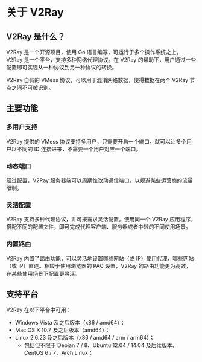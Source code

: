 # 关于 V2Ray

## V2Ray 是什么？
V2Ray 是一个开源项目，使用 Go 语言编写，可运行于多个操作系统之上。V2Ray 是一个平台，支持多种网络代理协议。在 V2Ray 的帮助下，用户通过一些配置即可实现从一种协议到另一种协议的转换。

V2Ray 自有的 VMess 协议，可以用于混淆网络数据，使得数据在两个 V2Ray 节点之间不可被识别。

## 主要功能
### 多用户支持
V2Ray 提供的 VMess 协议支持多用户，只需要开启一个端口，就可以让多个用户以不同的 ID 连接进来，不需要一个用户对应一个端口。

### 动态端口
经过配置，V2Ray 服务器端可以周期性改动通信端口，以规避某些运营商的流量限制。

### 灵活配置
V2Ray 支持多种代理协议，并可按需求灵活配置。使用同一个 V2Ray 应用程序，搭配不同的配置文件，即可完成代理客户端、服务器或者中转的不同使用场景。

### 内置路由
V2Ray 内置了路由功能，可以灵活地设置哪些网站（或 IP）使用代理，哪些网站（或 IP）直连。相较于使用浏览器的 PAC 设置，V2Ray 的路由功能更为高效，在某些使用场景下配置更灵活。


## 支持平台
V2Ray 在以下平台中可用：
* Windows Vista 及之后版本（x86 / amd64）；
* Mac OS X 10.7 及之后版本（amd64）；
* Linux 2.6.23 及之后版本（x86 / amd64 / arm / arm64）；
  * 包括但不限于 Debian 7 / 8、Ubuntu 12.04 / 14.04 及后续版本、CentOS 6 / 7、Arch Linux；
